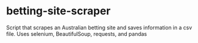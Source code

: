 # betting-site-scraper

Script that scrapes an Australian betting site and saves information in a csv file.
Uses selenium, BeautifulSoup, requests, and pandas
